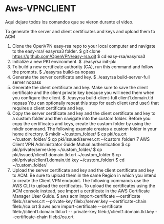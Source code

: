 # Aws-VPNCLIENT
Aqui dejare todos los comandos que se vieron durante el video.

To generate the server and client certificates and keys and upload them to ACM
1. Clone the OpenVPN easy-rsa repo to your local computer and navigate to the easy-rsa/
easyrsa3 folder.
$ git clone https://github.com/OpenVPN/easy-rsa.git
$ cd easy-rsa/easyrsa3
2. Initialize a new PKI environment.
$ ./easyrsa init-pki
3. To build a new certificate authority (CA), run this command and follow the prompts.
$ ./easyrsa build-ca nopass
4. Generate the server certificate and key.
$ ./easyrsa build-server-full server nopass
5. Generate the client certificate and key.
Make sure to save the client certificate and the client private key because you will need them
when you configure the client.
$ ./easyrsa build-client-full client1.domain.tld nopass
You can optionally repeat this step for each client (end user) that requires a client certificate and
key.
6. Copy the server certificate and key and the client certificate and key to a custom folder and then
navigate into the custom folder.
Before you copy the certificates and keys, create the custom folder by using the mkdir
command. The following example creates a custom folder in your home directory.
$ mkdir ~/custom_folder/
$ cp pki/ca.crt ~/custom_folder/
$ cp pki/issued/server.crt ~/custom_folder/
7
AWS Client VPN Administrator Guide
Mutual authentication
$ cp pki/private/server.key ~/custom_folder/
$ cp pki/issued/client1.domain.tld.crt ~/custom_folder
$ cp pki/private/client1.domain.tld.key ~/custom_folder/
$ cd ~/custom_folder/
7. Upload the server certificate and key and the client certificate and key to ACM. Be sure to
upload them in the same Region in which you intend to create the Client VPN endpoint. The
following commands use the AWS CLI to upload the certificates. To upload the certificates using
the ACM console instead, see Import a certificate in the AWS Certificate Manager User Guide.
$ aws acm import-certificate --certificate fileb://server.crt --private-key
 fileb://server.key --certificate-chain fileb://ca.crt
$ aws acm import-certificate --certificate fileb://client1.domain.tld.crt --
private-key fileb://client1.domain.tld.key --certificate-chain fileb://ca.crt
